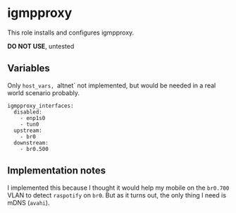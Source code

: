 
# igmpproxy

This role installs and configures igmpproxy. 

**DO NOT USE**, untested

## Variables

Only `host_vars, `altnet` not implemented, but would be needed
in a real world scenario probably.

~~~
igmpproxy_interfaces:
  disabled:
    - enp1s0
    - tun0
  upstream:
    - br0
  downstream:
    - br0.500

~~~

## Implementation notes

I implemented this because I thought it would help my mobile
on the `br0.700` VLAN to detect `raspotify` on `br0`. But as
it turns out, the only thing I need is mDNS (`avahi`).

